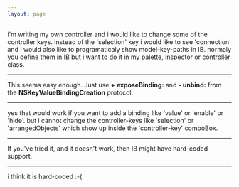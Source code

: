 ```yaml
---
layout: page
---
```


i'm writing my own controller and i would like to change some of the controller keys.
instead of the 'selection' key i would like to see 'connection' 
and i would also like to programaticaly show model-key-paths in IB.
normaly you define them in IB but i want to do it in my palette, inspector or controller class.

----

This seems easy enough. Just use **+ exposeBinding:** and **- unbind:** from the **NSKeyValueBindingCreation** protocol.

----

yes that would work if you want to add a binding like 'value' or 'enable' or 'hide'.
but i cannot change the controller-keys like 'selection' or 'arrangedObjects' which show up inside the 'controller-key' comboBox.

----

If you've tried it, and it doesn't work, then IB might have hard-coded support.

----

i think it is hard-coded :-(
